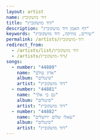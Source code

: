 ```yaml
---
layout: artist
name: דוד מושקוביץ
title: "דוד מושקוביץ"
description: "דף האמן דוד מושקוביץ"
keywords: "שירים, מוזיקה, דוד מושקוביץ"
permalink: /artists/דוד-מושקוביץ
redirect_from:
  - /artists/list/דוד מושקוביץ
  - /artists/דוד-מושקוביץ/
songs:
  - number: "44880"
    name: "אדון עולם"
    album: "סינגלים"
    artist: "דוד מושקוביץ"
  - number: "44881"
    name: "גם כי אלך"
    album: "סינגלים"
    artist: "דוד מושקוביץ"
  - number: "44882"
    name: "שאלו שלום ירושלים"
    album: "סינגלים"
    artist: "דוד מושקוביץ"
---
```

